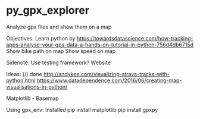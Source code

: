 # py_gpx_explorer
Analyze gpx files and show them on a map

Objectives:
Learn python by https://towardsdatascience.com/how-tracking-apps-analyse-your-gps-data-a-hands-on-tutorial-in-python-756d4db6715d
Show bike path on map
Show speed on map

Sidenote:
Use testing framework?
Website

Ideas:
(/) done http://andykee.com/visualizing-strava-tracks-with-python.html
https://www.datadependence.com/2016/06/creating-map-visualisations-in-python/

Matplotlib - Basemap



Using gpx_env:
Installed
pip install matplotlib
pip install gpxpy
